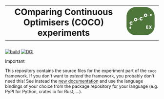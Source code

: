 <h1 align="center">
    <table border="0">
  <td>COmparing Continuous Optimisers (COCO) experiments
  </td>
  <td>
    <img src="https://raw.githubusercontent.com/numbbo/coco-experiment/main/logo/coco-ex-300.webp" width="300">
</td>
</table>
</h1>

[![build](https://img.shields.io/github/actions/workflow/status/numbbo/coco-experiment/build.yml?branch=main)][buildaction]
[![DOI](https://zenodo.org/badge/DOI/10.5281/zenodo.2594848.svg)][paper]

> [!IMPORTANT]
>
> This repository contains the source files for the experiment part of the `coco` framework.
> If you don't want to *extend* the framework, you probably don't need this!
> See instead the [new documentation](https://numbbo.it/getting-started) and use the language bindings of your choice from the package repository for your language (e.g. PyPI for Python, crates.io for Rust, ...).

[buildaction]: https://github.com/numbbo/coco-experiment/actions?query=branch%3Amain
[paper]: https://doi.org/10.5281/zenodo.2594848
